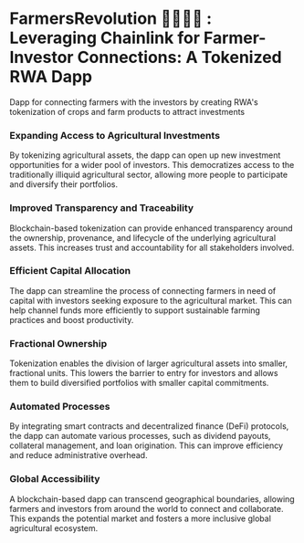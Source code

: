 # FarmersRevolution 👨‍🌾🧑‍🌾 : Leveraging Chainlink for Farmer-Investor Connections: A Tokenized RWA Dapp

Dapp for connecting farmers with the investors by creating RWA's tokenization of crops and farm products to attract investments

### Expanding Access to Agricultural Investments
By tokenizing agricultural assets, the dapp can open up new investment opportunities for a wider pool of investors. This democratizes access to the traditionally illiquid agricultural sector, allowing more people to participate and diversify their portfolios.

### Improved Transparency and Traceability
Blockchain-based tokenization can provide enhanced transparency around the ownership, provenance, and lifecycle of the underlying agricultural assets. This increases trust and accountability for all stakeholders involved.

### Efficient Capital Allocation
The dapp can streamline the process of connecting farmers in need of capital with investors seeking exposure to the agricultural market. This can help channel funds more efficiently to support sustainable farming practices and boost productivity.

### Fractional Ownership
Tokenization enables the division of larger agricultural assets into smaller, fractional units. This lowers the barrier to entry for investors and allows them to build diversified portfolios with smaller capital commitments.

### Automated Processes
By integrating smart contracts and decentralized finance (DeFi) protocols, the dapp can automate various processes, such as dividend payouts, collateral management, and loan origination. This can improve efficiency and reduce administrative overhead.

### Global Accessibility
A blockchain-based dapp can transcend geographical boundaries, allowing farmers and investors from around the world to connect and collaborate. This expands the potential market and fosters a more inclusive global agricultural ecosystem.
